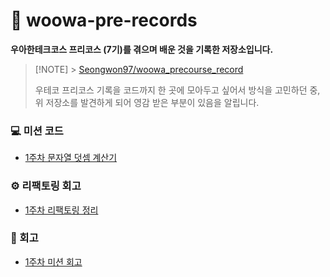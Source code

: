 # 📌 woowa-pre-records

**우아한테크코스 프리코스 (7기)를 겪으며 배운 것을 기록한 저장소입니다.**

> [!NOTE] > [Seongwon97/woowa_precourse_record](https://github.com/Seongwon97/woowa_precourse_record)
>
> 우테코 프리코스 기록을 코드까지 한 곳에 모아두고 싶어서 방식을 고민하던 중,
> 위 저장소를 발견하게 되어 영감 받은 부분이 있음을 알립니다.

### 💻 미션 코드

- [1주차 문자열 덧셈 계산기](https://github.com/dhrgodms/java-calculator-7)

### ⚙️ 리팩토링 회고

- [1주차 리팩토링 정리](https://github.com/dhrgodms/woowa-pre-records/blob/main/Week1/1%EC%A3%BC%EC%B0%A8_%EB%A6%AC%ED%8C%A9%ED%86%A0%EB%A7%81_%EC%A0%95%EB%A6%AC.md)

### 📄 회고

- [1주차 미션 회고](https://i-m-okay.tistory.com/31)
